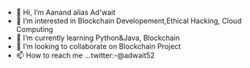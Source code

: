 - 👋 Hi, I’m Aanand alias Ad'wait
- 👀 I’m interested in Blockchain Developement,Ethical Hacking, Cloud Computing
- 🌱 I’m currently learning Python&Java, Blockchain
- 💞️ I’m looking to collaborate on Blockchain Project
- 📫 How to reach me ...twitter:-@adwait52

<!---
adwait52/adwait52 is a ✨ special ✨ repository because its `README.md` (this file) appears on your GitHub profile.
You can click the Preview link to take a look at your changes.
--->
